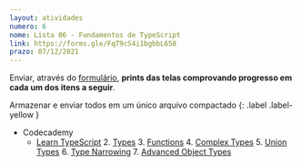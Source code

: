 ```yaml
---
layout: atividades
numero: 6
nome: Lista 06 - Fundamentos de TypeScript
link: https://forms.gle/FqT9cS4i1bgbbL658
prazo: 07/12/2021
---
```


Enviar, através do <a href="{{ page.link }}" target="_blank">formulário</a>, **prints das telas comprovando progresso em cada um dos itens a seguir**. 

Armazenar e enviar todos em um único arquivo compactado
{: .label .label-yellow }

- Codecademy
  - <a href="https://www.codecademy.com/learn/learn-typescript" target="_blank">Learn TypeScript</a>
    2. <a href="https://www.codecademy.com/learn/learn-typescript/modules/learn-typescript-types" target="_blank">Types</a>
    3. <a href="https://www.codecademy.com/learn/learn-typescript/modules/typescript-functions" target="_blank">Functions</a>
    4. <a href="https://www.codecademy.com/learn/learn-typescript/modules/learn-typescript-complex-types" target="_blank">Complex Types</a>
    5. <a href="https://www.codecademy.com/learn/learn-typescript/modules/learn-typescript-union-types" target="_blank">Union Types</a>
    6. <a href="https://www.codecademy.com/learn/learn-typescript/modules/learn-typescript-type-narrowing" target="_blank">Type Narrowing</a>
    7. <a href="https://www.codecademy.com/learn/learn-typescript/modules/learn-typescript-advanced-object-types" target="_blank">Advanced Object Types</a>
